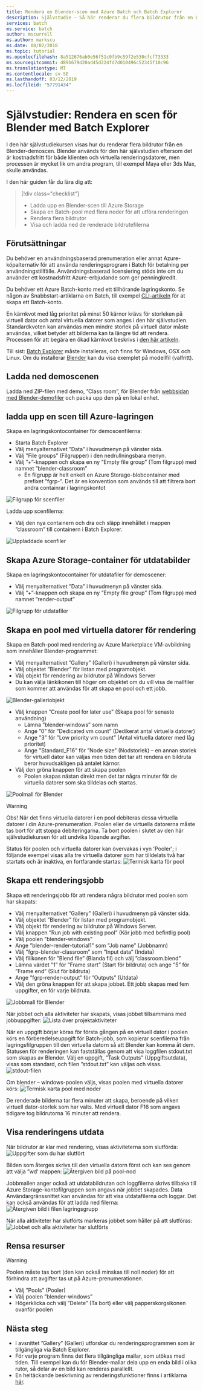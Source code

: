 ```yaml
---
title: Rendera en Blender-scen med Azure Batch och Batch Explorer
description: Självstudie – Så här renderar du flera bildrutor från en Blender-scen med Azure Batch och Batch Explorer-klientprogrammet
services: batch
ms.service: batch
author: mscurrell
ms.author: markscu
ms.date: 08/02/2018
ms.topic: tutorial
ms.openlocfilehash: 8a512676ab0e56f51c0fb9c59f2e530cfcf73333
ms.sourcegitcommit: d89b679d20ad45d224fd7d010496c52345f10c96
ms.translationtype: MT
ms.contentlocale: sv-SE
ms.lasthandoff: 03/12/2019
ms.locfileid: "57791434"
---
```

# <a name="tutorial-render-a-blender-scene-using-batch-explorer"></a>Självstudier: Rendera en scen för Blender med Batch Explorer

I den här självstudiekursen visas hur du renderar flera bildrutor från en Blender-demoscen. Blender används för den här självstudien eftersom det är kostnadsfritt för både klienten och virtuella renderingsdatorer, men processen är mycket lik om andra program, till exempel Maya eller 3ds Max, skulle användas.

I den här guiden får du lära dig att:
> [!div class="checklist"]
> * Ladda upp en Blender-scen till Azure Storage
> * Skapa en Batch-pool med flera noder för att utföra renderingen
> * Rendera flera bildrutor
> * Visa och ladda ned de renderade bildrutefilerna

## <a name="prerequisites"></a>Förutsättningar

Du behöver en användningsbaserad prenumeration eller annat Azure-köpalternativ för att använda renderingsprogram i Batch för betalning per användningstillfälle. Användningsbaserad licensiering stöds inte om du använder ett kostnadsfritt Azure-erbjudande som ger penningkredit.

Du behöver ett Azure Batch-konto med ett tillhörande lagringskonto.  Se någon av Snabbstart-artiklarna om Batch, till exempel [CLI-artikeln](https://docs.microsoft.com/azure/batch/quick-create-cli) för at skapa ett Batch-konto.

En kärnkvot med låg prioritet på minst 50 kärnor krävs för storleken på virtuell dator och antal virtuella datorer som anges i den här självstudien. Standardkvoten kan användas men mindre storlek på virtuell dator måste användas, vilket betyder att bilderna kan ta längre tid att rendera. Processen för att begära en ökad kärnkvot beskrivs i [den här artikeln](https://docs.microsoft.com/azure/batch/batch-quota-limit).

Till sist: [Batch Explorer](https://azure.github.io/BatchExplorer/) måste installeras, och finns för Windows, OSX och Linux. Om du installerar [Blender](https://www.blender.org/download/) kan du visa exemplet på modellfil (valfritt).

## <a name="download-the-demo-scene"></a>Ladda ned demoscenen

Ladda ned ZIP-filen med demo, ”Class room”, för Blender från [webbsidan med Blender-demofiler](https://www.blender.org/download/demo-files/) och packa upp den på en lokal enhet.

## <a name="upload-a-scene-to-azure-storage"></a>ladda upp en scen till Azure-lagringen

Skapa en lagringskontocontainer för demoscenfilerna:

* Starta Batch Explorer
* Välj menyalternativet ”Data” i huvudmenyn på vänster sida.
* Välj ”File groups” (Filgrupper) i den nedrullningsbara menyn.
* Välj ”+”-knappen och skapa en ny ”Empty file group” (Tom filgrupp) med namnet ”blender-classroom”
  * En filgrupp är helt enkelt en Azure Storage-blobcontainer med prefixet ”fgrp-”. Det är en konvention som används till att filtrera bort andra containrar i lagringskontot

![Filgrupp för scenfiler](./media/tutorial-rendering-batchexplorer-blender/batch_explorer_scene_filegroup.png)

Ladda upp scenfilerna:

* Välj den nya containern och dra och släpp innehållet i mappen ”classroom” till containern i Batch Explorer.

![Uppladdade scenfiler](./media/tutorial-rendering-batchexplorer-blender/batch_explorer_scene_filegroup_uploaded.png)

## <a name="create-azure-storage-container-for-output-images"></a>Skapa Azure Storage-container för utdatabilder

Skapa en lagringskontocontainer för utdatafiler för demoscener:

* Välj menyalternativet ”Data” i huvudmenyn på vänster sida.
* Välj ”+”-knappen och skapa en ny ”Empty file group” (Tom filgrupp) med namnet ”render-output”

![Filgrupp för utdatafiler](./media/tutorial-rendering-batchexplorer-blender/batch_explorer_output_filegroup.png)

## <a name="create-a-pool-of-vms-for-rendering"></a>Skapa en pool med virtuella datorer för rendering

Skapa en Batch-pool med rendering av Azure Marketplace VM-avbildning som innehåller Blender-programmet:

* Välj menyalternativet ”Gallery” (Galleri) i huvudmenyn på vänster sida.
* Välj objektet ”Blender” för listan med programobjekt.
* Välj objekt för rendering av bildrutor på Windows Server
* Du kan välja länkikonen till höger om objektet om du vill visa de mallfiler som kommer att användas för att skapa en pool och ett jobb.

![Blender-galleriobjekt](./media/tutorial-rendering-batchexplorer-blender/batch_explorer_gallery_item.png)

* Välj knappen ”Create pool for later use” (Skapa pool för senaste användning)
  * Lämna ”blender-windows” som namn
  * Ange ”0” för ”Dedicated vm count” (Dedikerat antal virtuella datorer)
  * Ange ”3” för ”Low priority vm count” (Antal virtuella datorer med låg prioritet)
  * Ange ”Standard_F16” för ”Node size” (Nodstorlek) – en annan storlek för virtuell dator kan väljas men tiden det tar att rendera en bildruta beror huvudsakligen på antalet kärnor.
* Välj den gröna knappen för att skapa poolen
  * Poolen skapas nästan direkt men det tar några minuter för de virtuella datorer som ska tilldelas och startas.

![Poolmall för Blender](./media/tutorial-rendering-batchexplorer-blender/batch_explorer_pool_template.png)

> [!WARNING]
> Obs! När det finns virtuella datorer i en pool debiteras dessa virtuella datorer i din Azure-prenumeration. Poolen eller de virtuella datorerna måste tas bort för att stoppa debiteringarna. Ta bort poolen i slutet av den här självstudiekursen för att undvika löpande avgifter.

Status för poolen och virtuella datorer kan övervakas i vyn 'Pooler'; i följande exempel visas alla tre virtuella datorer som har tilldelats två har startats och är inaktiva, en fortfarande startas: ![Termisk karta för pool](./media/tutorial-rendering-batchexplorer-blender/batch_explorer_pool_heatmap.png)

## <a name="create-a-rendering-job"></a>Skapa ett renderingsjobb

Skapa ett renderingsjobb för att rendera några bildrutor med poolen som har skapats:
* Välj menyalternativet ”Gallery” (Galleri) i huvudmenyn på vänster sida.
* Välj objektet ”Blender” för listan med programobjekt.
* Välj objekt för rendering av bildrutor på Windows Server.
* Välj knappen ”Run job with existing pool” (Kör jobb med befintlig pool)
* Välj poolen ”blender-windows”
* Ange ”blender-render-tutorial1” som ”Job name” (Jobbnamn)
* Välj ”fgrp-blender-classroom” som ”Input data” (Indata)
* Välj filikonen för ”Blend file” (Blanda fil) och välj ”classroom.blend”
* Lämna värdet ”1” för ”Frame start” (Start för bildruta) och ange ”5” för ”Frame end” (Slut för bildruta)
* Ange ”fgrp-render-output” för ”Outputs” (Utdata)
* Välj den gröna knappen för att skapa jobbet. Ett jobb skapas med fem uppgifter, en för varje bildruta.

![Jobbmall för Blender](./media/tutorial-rendering-batchexplorer-blender/batch_explorer_job_template.png)

När jobbet och alla aktiviteter har skapats, visas jobbet tillsammans med jobbuppgifter: ![Lista över projektaktiviteter](./media/tutorial-rendering-batchexplorer-blender/batch_explorer_task_list.png)

När en uppgift börjar köras för första gången på en virtuell dator i poolen körs en förberedelseuppgift för Batch-jobb, som kopierar scenfilerna från lagringsfilgruppen till den virtuella datorn så att Blender kan komma åt dem.
Statusen för renderingen kan fastställas genom att visa loggfilen stdout.txt som skapas av Blender.  Välj en uppgift, ”Task Outputs” (Uppgiftsutdata), visas som standard, och filen ”stdout.txt” kan väljas och visas.
![stdout-filen](./media/tutorial-rendering-batchexplorer-blender/batch_explorer_stdout.png)

Om blender – windows-poolen väljs, visas poolen med virtuella datorer körs: ![Termisk karta pool med noder](./media/tutorial-rendering-batchexplorer-blender/batch_explorer_pool_heatmap_running.png)

De renderade bilderna tar flera minuter att skapa, beroende på vilken virtuell dator-storlek som har valts.  Med virtuell dator F16 som angavs tidigare tog bildrutorna 16 minuter att rendera.

## <a name="view-the-rendering-output"></a>Visa renderingens utdata

När bildrutor är klar med rendering, visas aktiviteterna som slutförda: ![Uppgifter som du har slutfört](./media/tutorial-rendering-batchexplorer-blender/batch_explorer_tasks_complete.png)

Bilden som återges skrivs till den virtuella datorn först och kan ses genom att välja ”wd' mappen: ![Återgiven bild på pool-nod](./media/tutorial-rendering-batchexplorer-blender/batch_explorer_output_image.png)

Jobbmallen anger också att utdatabildrutan och loggfilerna skrivs tillbaka till Azure Storage-kontofilgruppen som angavs när jobbet skapades.  Data Användargränssnittet kan användas för att visa utdatafilerna och loggar. Det kan också användas för att ladda ned filerna: ![Återgiven bild i filen lagringsgrupp](./media/tutorial-rendering-batchexplorer-blender/batch_explorer_output_image_storage.png)

När alla aktiviteter har slutförts markeras jobbet som håller på att slutföras: ![Jobbet och alla aktiviteter har slutförts](./media/tutorial-rendering-batchexplorer-blender/batch_explorer_job_alltasks_complete.png)

## <a name="clean-up-resources"></a>Rensa resurser

> [!WARNING]
> Poolen måste tas bort (den kan också minskas till noll noder) för att förhindra att avgifter tas ut på Azure-prenumerationen.

* Välj ”Pools” (Pooler)
* Välj poolen ”blender-windows”
* Högerklicka och välj ”Delete” (Ta bort) eller välj papperskorgsikonen ovanför poolen

## <a name="next-steps"></a>Nästa steg
* I avsnittet ”Gallery” (Galleri) utforskar du renderingsprogrammen som är tillgängliga via Batch Explorer.
* För varje program finns det flera tillgängliga mallar, som utökas med tiden.  Till exempel kan du för Blender-mallar dela upp en enda bild i olika rutor, så delar av en bild kan renderas parallellt.
* En heltäckande beskrivning av renderingsfunktioner finns i artiklarna [här](https://docs.microsoft.com/azure/batch/batch-rendering-service).
